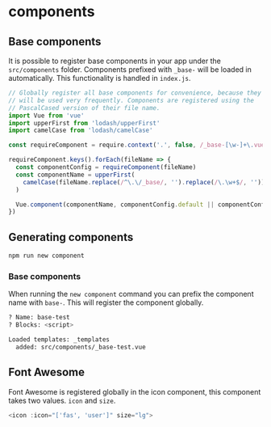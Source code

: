 # components

## Base components
It is possible to register base components in your app under the `src/components` folder. Components prefixed with `_base-` will be loaded in automatically. This functionality is handled in `index.js`.
```js
// Globally register all base components for convenience, because they
// will be used very frequently. Components are registered using the
// PascalCased version of their file name.
import Vue from 'vue'
import upperFirst from 'lodash/upperFirst'
import camelCase from 'lodash/camelCase'

const requireComponent = require.context('.', false, /_base-[\w-]+\.vue$/)

requireComponent.keys().forEach(fileName => {
  const componentConfig = requireComponent(fileName)
  const componentName = upperFirst(
    camelCase(fileName.replace(/^\.\/_base/, '').replace(/\.\w+$/, ''))
  )

  Vue.component(componentName, componentConfig.default || componentConfig)
})
```
## Generating components
```bash
npm run new component
```
### Base components
When running the `new component` command you can prefix the component name with `base-`. This will register the component globally.
```bash
? Name: base-test
? Blocks: <script>

Loaded templates: _templates
  added: src/components/_base-test.vue
```
## Font Awesome
Font Awesome is registered globally in the icon component, this component takes two values. `icon` and `size`.

```js
<icon :icon="['fas', 'user']" size="lg">
```
